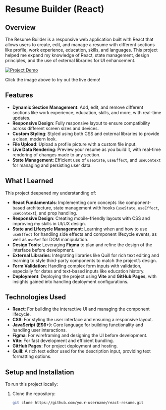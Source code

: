 # Resume Builder (React)

## Overview
The Resume Builder is a responsive web application built with React that allows users to create, edit, and manage a resume with different sections like profile, work experience, education, skills, and languages. This project helped me expand my knowledge of React, state management, design principles, and the use of external libraries for UI enhancement.

[![Project Demo](https://github.com/user-attachments/assets/91c02b67-0d75-417d-9786-abfebd977782)](https://orbter.github.io/react-resume/)

Click the image above to try out the live demo!

## Features
- **Dynamic Section Management**: Add, edit, and remove different sections like work experience, education, skills, and more, with real-time updates.
- **Responsive Design**: Fully responsive layout to ensure compatibility across different screen sizes and devices.
- **Custom Styling**: Styled using both CSS and external libraries to provide a clean, modern look.
- **File Upload**: Upload a profile picture with a custom file input.
- **Live Data Rendering**: Preview your resume as you build it, with real-time rendering of changes made to any section.
- **State Management**: Efficient use of `useState`, `useEffect`, and `useContext` for managing and persisting user data.

## What I Learned
This project deepened my understanding of:
- **React Fundamentals**: Implementing core concepts like component-based architecture, state management with hooks (`useState`, `useEffect`, `useContext`), and prop handling.
- **Responsive Design**: Creating mobile-friendly layouts with CSS and improving my skills in UI/UX design.
- **State and Lifecycle Management**: Learning when and how to use `useEffect` for handling side effects and component lifecycle events, as well as `useRef` for DOM manipulation.
- **Design Tools**: Leveraging **Figma** to plan and refine the design of the interface before development.
- **External Libraries**: Integrating libraries like Quill for rich text editing and learning to style third-party components to match the project’s design.
- **Form Validation**: Handling complex form inputs with validation, especially for dates and text-based inputs like education history.
- **Deployment**: Deploying the project using **Vite** and **GitHub Pages**, with insights gained into handling deployment configurations.

## Technologies Used
- **React**: For building the interactive UI and managing the component lifecycle.
- **CSS**: For styling the user interface and ensuring a responsive layout.
- **JavaScript (ES6+)**: Core language for building functionality and handling user interactions.
- **Figma**: For wireframing and designing the UI before development.
- **Vite**: For fast development and efficient bundling.
- **GitHub Pages**: For project deployment and hosting.
- **Quill**: A rich text editor used for the description input, providing text formatting options.

## Setup and Installation
To run this project locally:
1. Clone the repository:
   ```bash
   git clone https://github.com/your-username/react-resume.git
